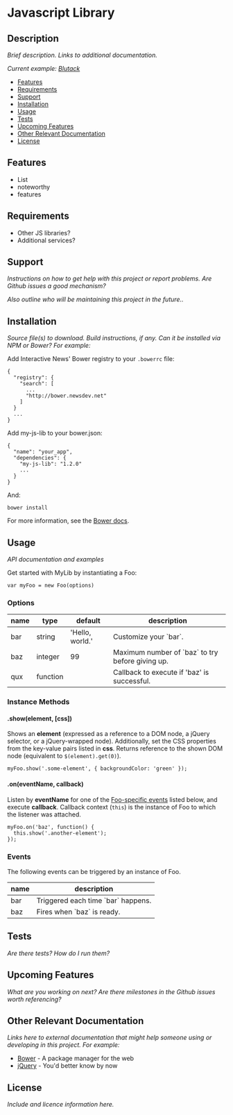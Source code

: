 # Javascript Library

## Description

*Brief description.  Links to additional documentation.*

*Current example: [Blutack](https://github.com/newsdev/blutack)*

* [Features](#features)
* [Requirements](#requirements)
* [Support](#support)
* [Installation](#installation)
* [Usage](#usage)
* [Tests](#tests)
* [Upcoming Features](#upcoming-features)
* [Other Relevant Documentation](#other-relevant-documentation)
* [License](#license)

## Features

* List
* noteworthy
* features

## Requirements

* Other JS libraries?
* Additional services?

## Support

*Instructions on how to get help with this project or report problems.  Are Github issues a good mechanism?*

*Also outline who will be maintaining this project in the future..*

## Installation

*Source file(s) to download. Build instructions, if any.  Can it be installed via NPM or Bower?  For example:*

Add Interactive News' Bower registry to your `.bowerrc` file:

    {
      "registry": {
        "search": [
          ...
          "http://bower.newsdev.net"
        ]
      }
      ...
    }

Add my-js-lib to your bower.json:

    {
      "name": "your_app",
      "dependencies": {
        "my-js-lib": "1.2.0"
        ...
      }
    }

And:

    bower install

For more information, see the [Bower docs](http://bower.io/).

## Usage

*API documentation and examples* 

Get started with MyLib by instantiating a Foo:

    var myFoo = new Foo(options)

### Options

<table>
  <thead>
    <tr>
      <th>name</th>
      <th>type</th>
      <th>default</th>
      <th>description</th>
    </tr>
  </thead>
  <tbody>
    <tr>
      <td>bar</td>
      <td>string</td>
      <td>'Hello, world.'</td>
      <td>Customize your `bar`.</td>
    </tr>
    <tr>
      <td>baz</td>
      <td>integer</td>
      <td>99</td>
      <td>Maximum number of `baz` to try before giving up.</td>
    </tr>
    <tr>
      <td>qux</td>
      <td>function</td>
      <td></td>
      <td>Callback to execute if 'baz' is successful.</td>
    </tr>
  </tbody>
</table>


### Instance Methods

#### .show(element, [css])

Shows an **element** (expressed as a reference to a DOM node, a jQuery selector, or a jQuery-wrapped node).  Additionally, set the CSS properties from the key-value pairs listed in **css**.  Returns reference to the shown DOM node (equivalent to `$(element).get(0)`).

    myFoo.show('.some-element', { backgroundColor: 'green' });

#### .on(eventName, callback)

Listen by **eventName** for one of the [Foo-specific events](#events) listed below, and execute **callback**.  Callback context (`this`) is the instance of Foo to which the listener was attached.

    myFoo.on('baz', function() {
      this.show('.another-element');
    });

### Events

The following events can be triggered by an instance of Foo.

<table>
  <thead>
    <tr>
      <th>name</th>
      <th>description</th>
    </tr>
  </thead>
  <tbody>
    <tr>
      <td>bar</td>
      <td>Triggered each time `bar` happens.</td>
    </tr>
    <tr>
      <td>baz</td>
      <td>Fires when `baz` is ready.</td>
    </tr>
  </tbody>
</table>

## Tests

*Are there tests?  How do I run them?*

## Upcoming Features

*What are you working on next?  Are there milestones in the Github issues worth referencing?*

## Other Relevant Documentation

*Links here to external documentation that might help someone using or developing in this project.  For example:*

* [Bower](http://bower.io) - A package manager for the web
* [jQuery](https://jQuery.com) - You'd better know by now

## License

*Include and licence information here.*